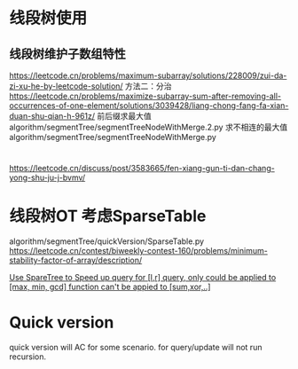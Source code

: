 # 线段树使用

## 线段树维护子数组特性
https://leetcode.cn/problems/maximum-subarray/solutions/228009/zui-da-zi-xu-he-by-leetcode-solution/ 方法二：分治
https://leetcode.cn/problems/maximize-subarray-sum-after-removing-all-occurrences-of-one-element/solutions/3039428/liang-chong-fang-fa-xian-duan-shu-qian-h-961z/
前后缀求最大值
algorithm/segmentTree/segmentTreeNodeWithMerge.2.py
求不相连的最大值
algorithm/segmentTree/segmentTreeNodeWithMerge.py


# 
https://leetcode.cn/discuss/post/3583665/fen-xiang-gun-ti-dan-chang-yong-shu-ju-j-bvmv/

# 线段树OT 考虑SparseTable
algorithm/segmentTree/quickVersion/SparseTable.py
https://leetcode.cn/contest/biweekly-contest-160/problems/minimum-stability-factor-of-array/description/

[Use SpareTree to Speed up query for [l,r] query, only could be applied to [max, min, gcd] function can't be appied to [sum,xor,..]](../OMOTQuestions/segmentTreeQueryTimeOut/minimum-stability-factor-of-array/stTableAC.py)


# Quick version
quick version will AC for some scenario. for query/update will not run recursion. 